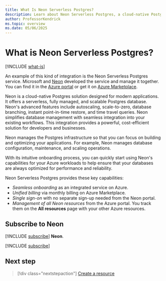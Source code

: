 ```yaml
---
title: What Is Neon Serverless Postgres?
description: Learn about Neon Serverless Postgres, a cloud-native Postgres solution designed for modern applications, in Azure Marketplace.
author: ProfessorKendrick
ms.topic: overview
ms.date: 05/06/2025
---
```


# What is Neon Serverless Postgres?

[!INCLUDE [what-is](../includes/what-is.md)]

An example of this kind of integration is the Neon Serverless Postgres service. Microsoft and [Neon](https://neon.tech/) developed the service and manage it together. You can find it in the [Azure portal](https://portal.azure.com/) or get it on [Azure Marketplace](https://azuremarketplace.microsoft.com/).

Neon is a cloud-native Postgres solution designed for modern applications. It offers a serverless, fully managed, and scalable Postgres database. Neon's advanced features include autoscaling, scale-to-zero, database branching, instant point-in-time restore, and time travel queries. Neon simplifies database management with seamless integration into your existing workflows. This integration provides a powerful, cost-efficient solution for developers and businesses.  

Neon manages the Postgres infrastructure so that you can focus on building and optimizing your applications. For example, Neon manages database configuration, maintenance, and scaling operations.

With its intuitive onboarding process, you can quickly start using Neon's capabilities for your Azure workloads to help ensure that your databases are always optimized for performance and reliability.  

Neon Serverless Postgres provides these key capabilities:

- *Seamless onboarding* as an integrated service on Azure.
- *Unified billing* via monthly billing on Azure Marketplace.
- *Single sign-on* with no separate sign-up needed from the Neon portal.
- *Management of all Neon resources* from the Azure portal. You track them on the **All resources** page with your other Azure resources.

## Subscribe to Neon

[!INCLUDE [subscribe](../includes/subscribe.md)] **Neon**.

[!INCLUDE [subscribe](../includes/subscribe-from-azure-portal.md)]

## Next step

> [!div class="nextstepaction"]
> [Create a resource](create.md)
